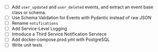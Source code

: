 - [ ] Add `user_updated` and `user_deleted` events, and extract an event base class or schema.
- [ ] Use Schema Validation for Events with Pydantic instead of raw JSON
- [ ] Rename `notifications`
- [ ] Add Service-Level Logging
- [ ] Introduce a Third Service Notification Serviece 
- [ ] Add docker-compose.prod.yml with PostgreSQL
- [ ] Write unit tests
